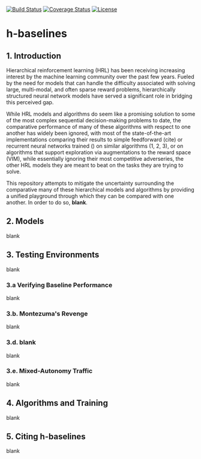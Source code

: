 [![Build Status](https://travis-ci.com/AboudyKreidieh/h-baselines.svg?branch=master)](https://travis-ci.com/AboudyKreidieh/h-baselines)
[![Coverage Status](https://coveralls.io/repos/github/AboudyKreidieh/h-baselines/badge.svg?branch=master)](https://coveralls.io/github/AboudyKreidieh/h-baselines?branch=master)
[![License](https://img.shields.io/badge/license-MIT-blue.svg)](https://github.com/AboudyKreidieh/h-baselines/blob/master/LICENSE)

# h-baselines


## 1. Introduction

Hierarchical reinforcement learning (HRL) has been receiving increasing 
interest by the machine learning community over the past few years. Fueled by 
the need for models that can handle the difficulty associated with solving 
large, multi-modal, and often sparse reward problems, hierarchically structured 
neural network models have served a significant role in bridging this perceived 
gap.

While HRL models and algorithms do seem like a promising solution to some of 
the most complex sequential decision-making problems to date, the comparative 
performance of many of these algorithms with respect to one another has widely 
been ignored, with most of the state-of-the-art implementations comparing their 
results to simple feedforward (cite) or recurrent neural networks trained () 
on similar algorithms (1, 2, 3), or on algorithms that support exploration via 
augmentations to the reward space (VIM), while essentially ignoring their most 
competitive adverseries, the other HRL models they are meant to beat on the 
tasks they are trying to solve.

This repository attempts to mitigate the uncertainty surrounding the 
comparative many of these hierarchical models and algorithms by providing a 
unified playground through which they can be compared with one another. In 
order to do so, **blank**.


## 2. Models

blank


## 3. Testing Environments

blank

### 3.a Verifying Baseline Performance

blank

### 3.b. Montezuma's Revenge

blank

### 3.d. blank

blank

### 3.e. Mixed-Autonomy Traffic

blank


## 4. Algorithms and Training

blank


## 5. Citing h-baselines

blank
